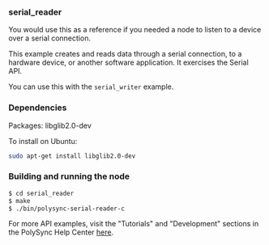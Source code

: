 ### serial_reader

You would use this as a reference if you needed a node to listen to a device over a serial connection.

This example creates and reads data through a serial connection, to a hardware device, or another software application.
It exercises the Serial API.

You can use this with the `serial_writer` example.

### Dependencies

Packages: libglib2.0-dev

To install on Ubuntu: 

```bash
sudo apt-get install libglib2.0-dev
```

### Building and running the node

```bash
$ cd serial_reader
$ make
$ ./bin/polysync-serial-reader-c 
```

For more API examples, visit the "Tutorials" and "Development" sections in the PolySync Help Center [here](https://help.polysync.io/articles/).
